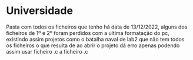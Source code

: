 # Universidade


Pasta com todos os ficheiros que tenho há data de 13/12/2022, alguns dos ficheiros de 1º e 2º foram perdidos com a ultima
formatação do pc, existindo assim projetos como o batalha naval de lab2 que não tem todos os ficheiros o que resulta de 
ao abrir o projeto dá erro apenas podendo assim usar ficheiro .c a ficheiro .c 

